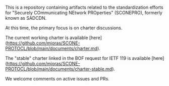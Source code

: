 This is a repository containing artifacts related to the standardization efforts for "Securely COmmunicating NEtwork PROperties" (SCONEPRO), formerly known as SADCDN.

At this time, the primary focus is on charter discussions. 

The current working charter is available [here] (https://github.com/mjoras/SCONE-PROTOCL/blob/main/documents/charter.md).

The "stable" charter linked in the BOF request for IETF 119 is available [here] (https://github.com/mjoras/SCONE-PROTOCL/blob/main/documents/charter-stable.md).

We welcome comments on active issues and PRs. 
